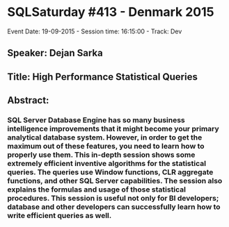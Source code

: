 # SQLSaturday #413 - Denmark 2015
Event Date: 19-09-2015 - Session time: 16:15:00 - Track: Dev
## Speaker: Dejan Sarka
## Title: High Performance Statistical Queries
## Abstract:
### SQL Server Database Engine has so many business intelligence improvements that it might become your primary analytical database system. However, in order to get the maximum out of these features, you need to learn how to properly use them. This in-depth session shows some extremely efficient inventive algorithms for the statistical queries. The queries use Window functions, CLR aggregate functions, and other SQL Server capabilities. The session also explains the formulas and usage of those statistical procedures. This session is useful not only for BI developers; database and other developers can successfully learn how to write efficient queries as well.
